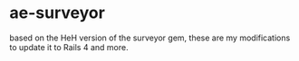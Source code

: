 # ae-surveyor
based on the HeH version of the surveyor gem, these are my modifications to update it to Rails 4 and more.